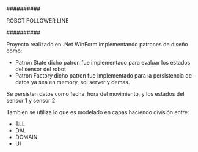 ##########

ROBOT FOLLOWER LINE

##########

Proyecto realizado en .Net WinForm implementando patrones de diseño como:
- Patron State
  dicho patron fue implementado para evaluar los estados del sensor del robot
- Patron Factory
  dicho patron fue implementado para la persistencia de datos ya sea en memory, sql server y demas.


Se persisten datos como fecha_hora del movimiento, y los estados del sensor 1 y sensor 2

Tambien se utiliza lo que es modelado en capas haciendo división entré:
- BLL
- DAL
- DOMAIN
- UI

